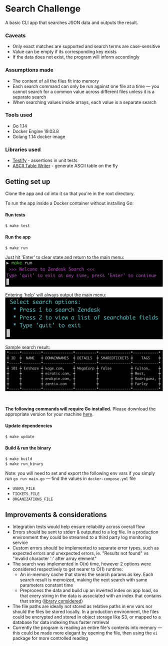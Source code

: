 # Search Challenge

A basic CLI app that searches JSON data and outputs the result.

### Caveats

* Only exact matches are supported and search terms are case-sensitive
* Value can be empty if its corresponding key exists
* If the data does not exist, the program will inform accordingly

### Assumptions made

* The content of all the files fit into memory
* Each search command can only be run against one file at a time — you cannot search for a common value across different files unless it is a separate search
* When searching values inside arrays, each value is a separate search

### Tools used

* Go 1.14
* Docker Engine 19.03.8
* Golang 1.14 docker image

### Libraries used

* [Testify](github.com/stretchr/testify) - assertions in unit tests
* [ASCII Table Writer](github.com/olekukonko/tablewriter) - generate ASCII table on the fly

## Getting set up

Clone the app and cd into it so that you're in the root directory.

To run the app inside a Docker container without installing Go:

#### Run tests

```
$ make test
```

#### Run the app

```
$ make run
```

Just hit 'Enter' to clear state and return to the main menu:\
![Alt text](./images/start-app.png)

Entering 'help' will always output the main menu:\
![Alt text](./images/menu.png)

Sample search result:\
![Alt text](./images/result.png)

&nbsp;

**The following commands will require Go installed.** Please download the appropriate version for your machine [here](https://golang.org/dl/).

#### Update dependencies

```
$ make update
```


#### Build & run the binary

```
$ make build
$ make run_binary
```

Note: you will need to set and export the following env vars if you simply run `go run main.go` — find the values in `docker-compose.yml` file
* `USERS_FILE`
* `TICKETS_FILE`
* `ORGANIZATIONS_FILE`

## Improvements & considerations

* Integration tests would help ensure reliability across overall flow
* Errors should be sent to stderr & outputted to a log file. In a production environment they could be streamed to a third party log monitoring service
* Custom errors should be implemented to separate error types, such as expected errors and unexpected errors, ie. "Results not found" vs "invalid character ':' after array element"
* The search was implemented in O(n) time, however 2 options were considered respectively to get nearer to O(1) runtime:
  * An in-memory cache that stores the search params as key. Each search result is memoized, making the next search with same parameters constant time
  * Preprocess the data and build up an inverted index on app load, so that every string in the data is associated with an index that contains that string ([library considered](https://github.com/blevesearch/bleve))
* The file paths are ideally not stored as relative paths in env vars nor should the files be stored locally. In a production environment, the files could be encrypted and stored in object storage like S3, or mapped to a database for data indexing thus faster retrieval 
* Currently the program is reading an entire file's contents into memory — this could be made more elegant by opening the file, then using the `oi` package for more controlled reading
